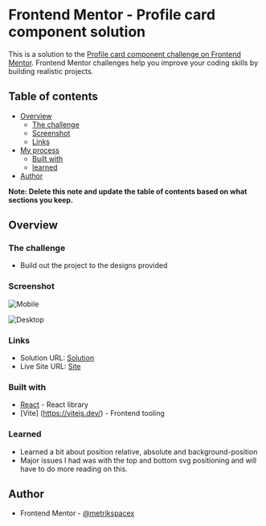 # Frontend Mentor - Profile card component solution

This is a solution to the
[Profile card component challenge on Frontend Mentor](https://www.frontendmentor.io/challenges/profile-card-component-cfArpWshJ).
Frontend Mentor challenges help you improve your coding skills by building
realistic projects.

## Table of contents

- [Overview](#overview)
  - [The challenge](#the-challenge)
  - [Screenshot](#screenshot)
  - [Links](#links)
- [My process](#my-process)
  - [Built with](#built-with)
  - [learned](#learned)
- [Author](#author)

**Note: Delete this note and update the table of contents based on what sections
you keep.**

## Overview

### The challenge

- Build out the project to the designs provided

### Screenshot

![Mobile](./screenshots/mobile.jpg)

![Desktop](./screenshots/desktop.jpg)

### Links

- Solution URL:
  [Solution](https://github.com/metrikspacex/profile-card-component/)
- Live Site URL: [Site](https://metrikspacex.github.io/profile-card-component/)

### Built with

- [React](https://react.dev/) - React library
- [Vite] (https://vitejs.dev/) - Frontend tooling

### Learned

- Learned a bit about position relative, absolute and background-position
- Major issues I had was with the top and bottom svg positioning and will have
  to do more reading on this.

## Author

- Frontend Mentor -
  [@metrikspacex](https://www.frontendmentor.io/profile/metrikspacex)
